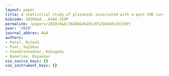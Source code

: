 ```yaml
---
layout: paper
title: A statistical study of plasmoids associated with a post-CME current sheet
bibcode: 2020A&A...644A.158P
permalink: /papers/2020/A&A/2020A&A%2E%2E%2E644A%2E158P/
year: '2020'
journal_abbrev: A&A
authors:
- Patel, Ritesh
- Pant, Vaibhav
- Chandrashekhar, Kalugodu
- Banerjee, Dipankar
vso_source_keys: {}
vso_instrument_keys: {}
---
```

